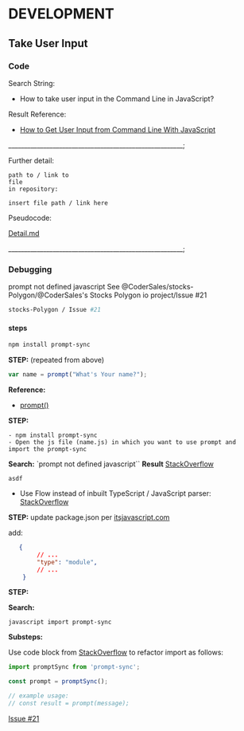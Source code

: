 # DEVELOPMENT

## Take User Input

### Code

Search String:

- How to take user input in the Command Line in JavaScript?

Result Reference:

- [How to Get User Input from Command Line With JavaScript](https://linuxhint.com/get-user-input-from-command-line-with-javascript/#:~:text=Conclusion-,To%20get%20the%20user%20input%20from%20the%20command%20line%20with,prompts%20the%20user%20for%20input.)

_______________________________________________________;

Further detail:

```text
path to / link to
file
in repository:
```

```text
insert file path / link here
```

Pseudocode:

[Detail.md](/Detail.md)

_______________________________________________________;

### Debugging

prompt not defined javascript
See
@CoderSales/stocks-Polygon/@CoderSales's Stocks Polygon io project/Issue #21

``` bash
stocks-Polygon / Issue #21
```

#### steps

``` bash
npm install prompt-sync
```

**STEP:** (repeated from above)

``` JavaScript
var name = prompt("What's Your name?");
```

**Reference:**

- [prompt()](https://linuxhint.com/get-user-input-from-command-line-with-javascript/#:~:text=Conclusion-,To%20get%20the%20user%20input%20from%20the%20command%20line%20with,prompts%20the%20user%20for%20input.)

**STEP:**

``` text
- npm install prompt-sync
- Open the js file (name.js) in which you want to use prompt and import the prompt-sync
```

**Search:** `prompt not defined javascript``
**Result** [StackOverflow](https://stackoverflow.com/questions/54486307/referenceerror-prompt-is-undefined-how-would-i-fix-this-in-javascript)

``` text
asdf
```

- Use Flow instead of inbuilt TypeScript / JavaScript parser: [StackOverflow](https://stackoverflow.com/questions/48859169/error-types-can-only-be-used-in-a-ts-file-visual-studio-code-using-ts-che)

**STEP:** update package.json per [itsjavascript.com](https://itsjavascript.com/cannot-use-import-statement-outside-a-module#:~:text=Conclusion-,The%20Uncaught%20SyntaxError%3A%20cannot%20use%20import%20statement%20outside%20a%20module,%E2%80%9Cmodule%E2%80%9D%20inside%20the%20package.)

add:

``` json
   {
        // ...
        "type": "module",
        // ...
    }
```

**STEP:**

**Search:**

``` text
javascript import prompt-sync
```

**Substeps:**

Use code block from [StackOverflow](https://stackoverflow.com/questions/65852175/convert-prompt-sync-require-into-import-method)
to refactor import
as follows:

``` javascript
import promptSync from 'prompt-sync';

const prompt = promptSync();

// example usage:
// const result = prompt(message);
```

[Issue #21](https://github.com/CoderSales/stocks-Polygon/issues/21)
